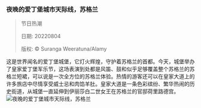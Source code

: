### 夜晚的爱丁堡城市天际线，苏格兰
> 节日热潮> > 日期: 20220804> > 版权: © Suranga Weeratuna/Alamy
   
 这是世界闻名的爱丁堡城堡，它灯火辉煌，守护着苏格兰的首都。今天，城堡举办了皇家爱丁堡军乐节，这场表演到处都是风笛、鼓和似乎足够覆盖整个苏格兰的苏格兰短裙，可以说是一次全方位的苏格兰体验。热情的游客还可以在皇家大道上的许多旅店中尽情享受威士忌和肉馅羊肚。皇家大道是一条色彩缤纷、繁华热闹的历史街道，从城堡一直延伸到伊丽莎白二世女王在苏格兰的官邸荷里路德宫。
![夜晚的爱丁堡城市天际线，苏格兰](https://s.cn.bing.net/th?id=OHR.MilitaryTattoo_ZH-CN0302287210_1920x1080.jpg&rf=LaDigue_1920x1080.jpg)